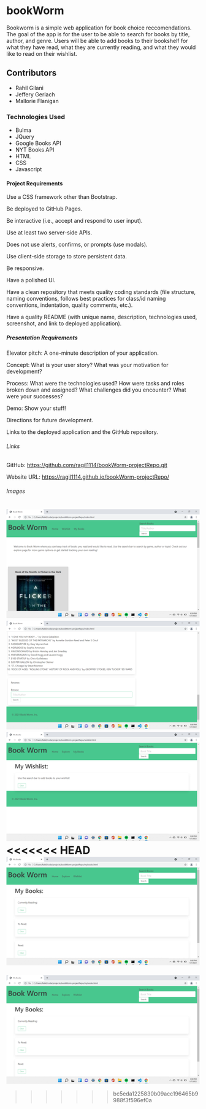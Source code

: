 # bookWorm
Bookworm is a simple web application for book choice reccomendations. The goal of the app is for the user to be able to search for books by title, author, and genre. Users will be able to add books to their bookshelf for what they have read, what they are currently reading, and what they would like to read on their wishlist.


## Contributors
- Rahil Gilani
- Jeffery Gerlach
- Mallorie Flanigan


### Technologies Used
- Bulma 
- JQuery
- Google Books API
- NYT Books API
- HTML
- CSS
- Javascript


#### Project Requirements
Use a CSS framework other than Bootstrap.

Be deployed to GitHub Pages.

Be interactive (i.e., accept and respond to user input).

Use at least two server-side APIs.

Does not use alerts, confirms, or prompts (use modals).

Use client-side storage to store persistent data.

Be responsive.

Have a polished UI.

Have a clean repository that meets quality coding standards (file structure, naming conventions, follows best practices for class/id naming conventions, indentation, quality comments, etc.).

Have a quality README (with unique name, description, technologies used, screenshot, and link to deployed application).


##### Presentation Requirements
Elevator pitch: A one-minute description of your application.

Concept: What is your user story? What was your motivation for development?

Process: What were the technologies used? How were tasks and roles broken down and assigned? What challenges did you encounter? What were your successes?

Demo: Show your stuff!

Directions for future development.

Links to the deployed application and the GitHub repository.


###### Links
GitHub:
https://github.com/ragil1114/bookWorm-projectRepo.git

Website URL:
https://ragil1114.github.io/bookWorm-projectRepo/


###### Images
![demo](https://github.com/ragil1114/bookWorm-projectRepo/blob/main/assets/images/demo.png)
![demo2](https://github.com/ragil1114/bookWorm-projectRepo/blob/main/assets/images/demo2.png)
![demo3](https://github.com/ragil1114/bookWorm-projectRepo/blob/main/assets/images/demo3.png)
<<<<<<< HEAD
![demo4](https://github.com/ragil1114/bookWorm-projectRepo/blob/main/assets/images/demo4.png)
=======
![demo4](https://github.com/ragil1114/bookWorm-projectRepo/blob/main/assets/images/demo4.png)
>>>>>>> bc5eda1225830b09acc196465b9988f3f596ef0a
